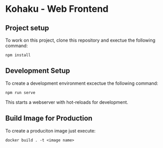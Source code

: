 # Kohaku - Web Frontend
## Project setup
To work on this project, clone this repository and exectue the following command:
```
npm install
```
## Development Setup

To create a development environment excectue the following command:
```
npm run serve
```
This starts a webserver with hot-reloads for development.

## Build Image for Production
To create a produciton image just execute:
```
docker build . -t <image name>
```